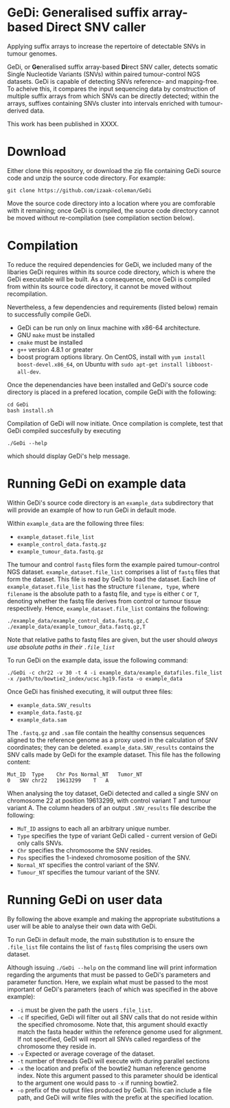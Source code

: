 # GeDi: Generalised suffix array-based Direct SNV caller

Applying suffix arrays to increase the repertoire of detectable SNVs 
in tumour genomes.

GeDi, or **Ge**neralised suffix array-based **Di**rect SNV caller,
detects somatic Single Nucleotide Variants (SNVs) within paired tumour-control
NGS datasets. GeDi is capable of detecting SNVs reference- and mapping-free.
To acheive this, it compares the input sequencing data by
construction of multiple suffix arrays from which SNVs can be directly detected;
within the arrays, suffixes containing SNVs cluster into intervals enriched with
tumour-derived data.

This work has been published in XXXX.


# Download
Either clone this repository, or download the zip file containing GeDi source
code and unzip the source code directory. For example:

```
git clone https://github.com/izaak-coleman/GeDi
```
Move the source code directory into a location where you are comforable with 
it remaining; once GeDi is compiled, the source code directory cannot be moved 
without re-compilation (see compilation section below).


# Compilation
To reduce the required dependencies for GeDi, we included many of the
libaries GeDi requires within its source code directory, which is where
the GeDi executable will be built. As a consequence, once GeDi is compiled
from within its source code directory, it cannot be moved without recompilation. 

Nevertheless, a few dependencies and requirements (listed below)
remain to successfully compile GeDi.
  - GeDi can be run only on linux machine with x86-64 architecture. 
  - GNU `make` must be installed 
  - `cmake` must be installed
  - `g++` version 4.8.1 or greater
  - boost program options library. On CentOS, install with `yum install
  boost-devel.x86_64`, on Ubuntu with `sudo apt-get install libboost-all-dev`.

Once the depenendancies have been installed and GeDi's source code
directory is placed in a prefered location, compile GeDi with the following:
```
cd GeDi
bash install.sh
```
Compilation of GeDi will now initiate. Once compilation is complete,
test that GeDi compiled succesfully by executing
```
./GeDi --help
```
which should display GeDi's help message.


# Running GeDi on example data

Within GeDi's source code directory is an `example_data` subdirectory
that will provide an example of how to run GeDi in default mode.

Within `example_data` are the following three files:
  - `example_dataset.file_list`
  - `example_control_data.fastq.gz`
  - `example_tumour_data.fastq.gz`

The tumour and control `fastq` files form the example paired tumour-control
NGS dataset. `example_dataset.file_list` comprises a list of `fastq` files 
that form the dataset. This file is read by GeDi to load the dataset. Each line of 
`example_dataset.file_list` has the structure `filename, type`, where `filename`
is the absolute path to a fastq file, and `type` is either `C` or `T`, denoting
whether the fastq file derives from control or tumour tissue respectively.
Hence, `example_dataset.file_list` contains the following:
```
./example_data/example_control_data.fastq.gz,C
./example_data/example_tumour_data.fastq.gz,T
```
Note that relative paths to fastq files are given, but the user
should *always use absolute paths in their `.file_list`*

To run GeDi on the example data, issue the following command:
```
./GeDi -c chr22 -v 30 -t 4 -i example_data/example_datafiles.file_list -x /path/to/bowtie2_index/ucsc.hg19.fasta -o example_data
```
Once GeDi has finished executing, it will output three files:
 - `example_data.SNV_results`
 - `example_data.fastq.gz`
 - `example_data.sam`

The `.fastq.gz` and `.sam` file contain the healthy consensus sequences aligned
to the reference genome as a proxy used in the calculation of SNV coordinates;
they can be deleted. `example_data.SNV_results` contains the SNV calls made
by GeDi for the example dataset. This file has the following content:
```
Mut_ID	Type	Chr	Pos	Normal_NT	Tumor_NT
0	SNV	chr22	19613299	T	A

```
When analysing the toy dataset, GeDi detected and called a single SNV on
chromosome 22 at position 19613299, with control variant T and tumour variant
A. The column headers of an output `.SNV_results` file describe the following:
  - `MuT_ID` assigns to each all an arbitrary unique number. 
  - `Type` specifies the type of variant GeDi called - current version of GeDi only calls SNVs.
  - `Chr` specifies the chromosome the SNV resides.
  - `Pos` specifies the 1-indexed chromosome position of the SNV.
  - `Normal_NT` specifies the control variant of the SNV.
  - `Tumour_NT` specifies the tumour variant of the SNV.

# Running GeDi on user data
By following the above example and making the appropriate substitutions
a user will be able to analyse their own data with GeDi.

To run GeDi in default mode, the main substitution is to ensure
the `.file_list` file contains the list of `fastq` files comprising
the users own dataset.

Although issuing `./GeDi --help` on the command line will print information
regarding the arguments that must be passed to GeDi's parameters and parameter
function. Here, we explain what must be passed to the most important of GeDi's
parameters (each of which was specified in the above example):
 - `-i` must be given the path the users `.file_list`.
 - `-c` If specified, GeDi will filter out all SNV calls that do not
        reside within the specified chromosome. Note that, this argument
        should exactly match the fasta header within the reference genome
        used for alignment. If not specified, GeDI will report
        all SNVs called regardless of the chromosome they reside in.
 - `-v` Expected or average coverage of the dataset.
 - `-t` number of threads GeDi will execute with during parallel sections
 - `-x` the location and prefix of the bowtie2 human reference genome index.
        Note this argument passed to this parameter should be identical to the
        argument one would pass to `-x` if running bowtie2.
 - `-o` prefix of the output files produced by GeDi. This can include a file
        path, and GeDi will write files with the prefix at the specified location.

